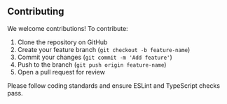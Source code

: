 ## Contributing

We welcome contributions! To contribute:

1. Clone the repository on GitHub
2. Create your feature branch (`git checkout -b feature-name`)
3. Commit your changes (`git commit -m 'Add feature'`)
4. Push to the branch (`git push origin feature-name`)
5. Open a pull request for review

Please follow coding standards and ensure ESLint and TypeScript checks pass.
